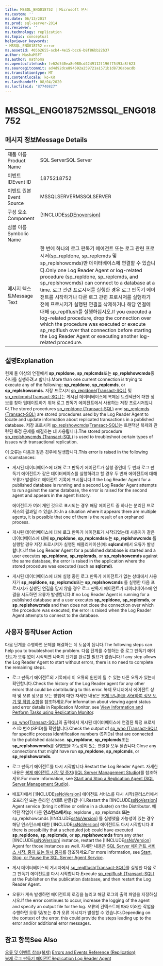 ```yaml
---
title: MSSQL_ENG018752 | Microsoft 문서
ms.custom: ''
ms.date: 06/13/2017
ms.prod: sql-server-2014
ms.reviewer: ''
ms.technology: replication
ms.topic: conceptual
helpviewer_keywords:
- MSSQL_ENG018752 error
ms.assetid: 405b2655-acb4-4e15-bcc6-b8f86bb22b37
author: MashaMSFT
ms.author: mathoma
ms.openlocfilehash: fe62d540ea8e988cd4249112f196f75493a8f623
ms.sourcegitcommit: ad4d92dce894592a259721a1571b1d8736abacdb
ms.translationtype: MT
ms.contentlocale: ko-KR
ms.lasthandoff: 08/04/2020
ms.locfileid: "87740827"
---
```

# <a name="mssql_eng018752"></a><span data-ttu-id="6ed94-102">MSSQL_ENG018752</span><span class="sxs-lookup"><span data-stu-id="6ed94-102">MSSQL_ENG018752</span></span>
    
## <a name="message-details"></a><span data-ttu-id="6ed94-103">메시지 정보</span><span class="sxs-lookup"><span data-stu-id="6ed94-103">Message Details</span></span>  
  
|||  
|-|-|  
|<span data-ttu-id="6ed94-104">제품 이름</span><span class="sxs-lookup"><span data-stu-id="6ed94-104">Product Name</span></span>|<span data-ttu-id="6ed94-105">SQL Server</span><span class="sxs-lookup"><span data-stu-id="6ed94-105">SQL Server</span></span>|  
|<span data-ttu-id="6ed94-106">이벤트 ID</span><span class="sxs-lookup"><span data-stu-id="6ed94-106">Event ID</span></span>|<span data-ttu-id="6ed94-107">18752</span><span class="sxs-lookup"><span data-stu-id="6ed94-107">18752</span></span>|  
|<span data-ttu-id="6ed94-108">이벤트 원본</span><span class="sxs-lookup"><span data-stu-id="6ed94-108">Event Source</span></span>|<span data-ttu-id="6ed94-109">MSSQLSERVER</span><span class="sxs-lookup"><span data-stu-id="6ed94-109">MSSQLSERVER</span></span>|  
|<span data-ttu-id="6ed94-110">구성 요소</span><span class="sxs-lookup"><span data-stu-id="6ed94-110">Component</span></span>|[!INCLUDE[ssDEnoversion](../../includes/ssdenoversion-md.md)]|  
|<span data-ttu-id="6ed94-111">심볼 이름</span><span class="sxs-lookup"><span data-stu-id="6ed94-111">Symbolic Name</span></span>||  
|<span data-ttu-id="6ed94-112">메시지 텍스트</span><span class="sxs-lookup"><span data-stu-id="6ed94-112">Message Text</span></span>|<span data-ttu-id="6ed94-113">한 번에 하나의 로그 판독기 에이전트 또는 로그 관련 프로시저(sp_repldone, sp_replcmds 및 sp_replshowcmds)만 데이터베이스에 연결할 수 있습니다.</span><span class="sxs-lookup"><span data-stu-id="6ed94-113">Only one Log Reader Agent or log-related procedure (sp_repldone, sp_replcmds, and sp_replshowcmds) can connect to a database at a time.</span></span> <span data-ttu-id="6ed94-114">로그 관련 프로시저를 실행한 경우 로그 판독기 에이전트를 시작하거나 다른 로그 관련 프로시저를 실행하기 전에 프로시저가 실행된 연결을 삭제하거나 해당 연결에 대해 sp_replflush를 실행하십시오.</span><span class="sxs-lookup"><span data-stu-id="6ed94-114">If you executed a log-related procedure, drop the connection over which the procedure was executed or execute sp_replflush over that connection before starting the Log Reader Agent or executing another log-related procedure.</span></span>|  
  
## <a name="explanation"></a><span data-ttu-id="6ed94-115">설명</span><span class="sxs-lookup"><span data-stu-id="6ed94-115">Explanation</span></span>  
 <span data-ttu-id="6ed94-116">현재 둘 이상의 연결에서 **sp_repldone**, **sp_replcmds**또는 **sp_replshowcmds**중 하나를 실행하려고 합니다.</span><span class="sxs-lookup"><span data-stu-id="6ed94-116">More than one current connection is trying to execute any of the following: **sp_repldone**, **sp_replcmds**, or **sp_replshowcmds**.</span></span> <span data-ttu-id="6ed94-117">저장 프로시저 [sp_repldone&#40;Transact-SQL&#41;](/sql/relational-databases/system-stored-procedures/sp-repldone-transact-sql) 및 [sp_replcmds&#40;Transact-SQL&#41;](/sql/relational-databases/system-stored-procedures/sp-replcmds-transact-sql)는 게시된 데이터베이스에 복제된 트랜잭션에 대한 정보를 찾아 업데이트하기 위해 로그 판독기 에이전트에서 사용하는 저장 프로시저입니다.</span><span class="sxs-lookup"><span data-stu-id="6ed94-117">The stored procedures [sp_repldone &#40;Transact-SQL&#41;](/sql/relational-databases/system-stored-procedures/sp-repldone-transact-sql) and [sp_replcmds &#40;Transact-SQL&#41;](/sql/relational-databases/system-stored-procedures/sp-replcmds-transact-sql) are stored procedures used by the Log Reader Agent to locate and update information about replicated transactions in a published database.</span></span> <span data-ttu-id="6ed94-118">저장 프로시저 [sp_replshowcmds&#40;Transact-SQL&#41;](/sql/relational-databases/system-stored-procedures/sp-replshowcmds-transact-sql)는 트랜잭션 복제와 관련된 특정 문제를 해결하는 데 사용됩니다.</span><span class="sxs-lookup"><span data-stu-id="6ed94-118">The stored procedure [sp_replshowcmds &#40;Transact-SQL&#41;](/sql/relational-databases/system-stored-procedures/sp-replshowcmds-transact-sql) is used to troubleshoot certain types of issues with transactional replication.</span></span>  
  
 <span data-ttu-id="6ed94-119">이 오류는 다음과 같은 경우에 발생합니다.</span><span class="sxs-lookup"><span data-stu-id="6ed94-119">This error is raised in the following circumstances:</span></span>  
  
-   <span data-ttu-id="6ed94-120">게시된 데이터베이스에 대해 로그 판독기 에이전트가 실행 중인데 두 번째 로그 판독기 에이전트가 같은 데이터베이스를 실행하려고 할 경우 두 번째 에이전트에 대해 오류가 발생하고 에이전트 기록에 표시됩니다.</span><span class="sxs-lookup"><span data-stu-id="6ed94-120">If the Log Reader Agent for a published database is running and a second Log Reader Agent attempts to run against the same database, the error is raised for the second agent and appears in the agent history.</span></span>  
  
     <span data-ttu-id="6ed94-121">에이전트가 여러 개인 것으로 표시되는 경우 해당 에이전트 중 하나는 분리된 프로세스의 결과일 수 있습니다.</span><span class="sxs-lookup"><span data-stu-id="6ed94-121">In a situation where it appears there are multiple agents, it is possible that one of them is the result of an orphaned process.</span></span>  
  
-   <span data-ttu-id="6ed94-122">게시된 데이터베이스에 대해 로그 판독기 에이전트가 시작되었는데 사용자가 같은 데이터베이스에 대해 **sp_repldone**, **sp_replcmds**또는 **sp_replshowcmds** 를 실행할 경우 저장 프로시저가 실행된 애플리케이션(예: **sqlcmd**)에서 오류가 발생합니다.</span><span class="sxs-lookup"><span data-stu-id="6ed94-122">If the Log Reader Agent for a published database is started and a user executes **sp_repldone**, **sp_replcmds**, or **sp_replshowcmds** against the same database, the error is raised in the application where the stored procedure was executed (such as **sqlcmd**).</span></span>  
  
-   <span data-ttu-id="6ed94-123">게시된 데이터베이스에 대해 실행 중인 로그 판독기 에이전트가 없는 상태에서 사용자가 **sp_repldone**, **sp_replcmds**또는 **sp_replshowcmds** 를 실행한 다음 프로시저가 실행된 연결을 닫지 않을 경우 로그 판독기 에이전트가 데이터베이스에 연결을 시도하면 오류가 발생합니다.</span><span class="sxs-lookup"><span data-stu-id="6ed94-123">If no Log Reader Agent is running for a published database and a user executes **sp_repldone**, **sp_replcmds**, or **sp_replshowcmds** and then does not close the connection over which the procedure was executed, the error is raised when the Log Reader Agent attempts to connect to the database.</span></span>  
  
## <a name="user-action"></a><span data-ttu-id="6ed94-124">사용자 동작</span><span class="sxs-lookup"><span data-stu-id="6ed94-124">User Action</span></span>  
 <span data-ttu-id="6ed94-125">다음 단계를 수행하면 문제를 해결하는 데 도움이 됩니다.</span><span class="sxs-lookup"><span data-stu-id="6ed94-125">The following steps can help you to troubleshoot the problem.</span></span> <span data-ttu-id="6ed94-126">다음 단계를 수행하는 중 로그 판독기 에이전트가 오류 없이 시작되면 나머지 단계를 완료할 필요가 없습니다.</span><span class="sxs-lookup"><span data-stu-id="6ed94-126">If any step allows the Log Reader Agent to start without errors, there is no need to complete the remaining steps.</span></span>  
  
-   <span data-ttu-id="6ed94-127">로그 판독기 에이전트의 기록에서 이 오류의 원인이 될 수 있는 다른 오류가 있는지 확인합니다.</span><span class="sxs-lookup"><span data-stu-id="6ed94-127">Check the history of the Log Reader agent for any other errors that could be contributing to this error.</span></span> <span data-ttu-id="6ed94-128">복제 모니터에서 에이전트 상태 및 오류 정보를 보는 방법에 대한 자세한 내용은 [복제 모니터를 사용하여 정보 보기 및 작업 수행](monitor/view-information-and-perform-tasks-replication-monitor.md)을 참조하세요.</span><span class="sxs-lookup"><span data-stu-id="6ed94-128">For information about viewing agent status and error details in Replication Monitor, see [View Information and Perform Tasks using Replication Monitor](monitor/view-information-and-perform-tasks-replication-monitor.md).</span></span>  
  
-   <span data-ttu-id="6ed94-129">[sp_who&#40;Transact-SQL&#41;](/sql/relational-databases/system-stored-procedures/sp-who-transact-sql)의 출력에서 게시된 데이터베이스에 연결된 특정 프로세스 ID 번호(SPID)를 확인합니다.</span><span class="sxs-lookup"><span data-stu-id="6ed94-129">Check the output of [sp_who &#40;Transact-SQL&#41;](/sql/relational-databases/system-stored-procedures/sp-who-transact-sql) for specific process identification numbers (SPIDs) that are connected to the published database.</span></span> <span data-ttu-id="6ed94-130">**sp_repldone**, **sp_replcmds**또는 **sp_replshowcmds**를 실행했을 가능성이 있는 연결을 모두 닫습니다.</span><span class="sxs-lookup"><span data-stu-id="6ed94-130">Close any connections that might have run **sp_repldone**, **sp_replcmds**, or **sp_replshowcmds**.</span></span>  
  
-   <span data-ttu-id="6ed94-131">로그 판독기 에이전트를 다시 시작합니다.</span><span class="sxs-lookup"><span data-stu-id="6ed94-131">Restart the Log Reader Agent.</span></span> <span data-ttu-id="6ed94-132">자세한 내용은 [복제 에이전트 시작 및 중지&#40;SQL Server Management Studio&#41;](agents/start-and-stop-a-replication-agent-sql-server-management-studio.md)를 참조하세요.</span><span class="sxs-lookup"><span data-stu-id="6ed94-132">For more information, see [Start and Stop a Replication Agent &#40;SQL Server Management Studio&#41;](agents/start-and-stop-a-replication-agent-sql-server-management-studio.md).</span></span>  
  
-   <span data-ttu-id="6ed94-133">배포자에서 [!INCLUDE[ssNoVersion](../../includes/ssnoversion-md.md)] 에이전트 서비스를 다시 시작(클러스터에서 오프라인 또는 온라인 상태로 만듦)합니다.</span><span class="sxs-lookup"><span data-stu-id="6ed94-133">Restart the [!INCLUDE[ssNoVersion](../../includes/ssnoversion-md.md)] Agent service (bring it offline or online in a cluster) on the Distributor.</span></span> <span data-ttu-id="6ed94-134">예약된 작업이 다른 **인스턴스에서**sp_repldone **,** sp_replcmds **또는** sp_replshowcmds [!INCLUDE[ssNoVersion](../../includes/ssnoversion-md.md)] 를 실행했을 가능성이 있는 경우 해당 인스턴스에 대한 [!INCLUDE[ssNoVersion](../../includes/ssnoversion-md.md)] 에이전트도 다시 시작합니다.</span><span class="sxs-lookup"><span data-stu-id="6ed94-134">If there is possibility that a scheduled job could have executed **sp_repldone**, **sp_replcmds**, or **sp_replshowcmds** from any other [!INCLUDE[ssNoVersion](../../includes/ssnoversion-md.md)] instance, restart the [!INCLUDE[ssNoVersion](../../includes/ssnoversion-md.md)] Agent for those instances as well.</span></span> <span data-ttu-id="6ed94-135">자세한 내용은 [SQL Server 에이전트 서비스 시작, 중지 또는 일시 중지](../../ssms/agent/start-stop-or-pause-the-sql-server-agent-service.md)를 참조하세요.</span><span class="sxs-lookup"><span data-stu-id="6ed94-135">For more information, see [Start, Stop, or Pause the SQL Server Agent Service](../../ssms/agent/start-stop-or-pause-the-sql-server-agent-service.md).</span></span>  
  
-   <span data-ttu-id="6ed94-136">게시 데이터베이스의 게시자에서 [sp_replflush&#40;Transact-SQL&#41;](/sql/relational-databases/system-stored-procedures/sp-replflush-transact-sql)를 실행한 다음 로그 판독기 에이전트를 다시 시작합니다.</span><span class="sxs-lookup"><span data-stu-id="6ed94-136">Execute [sp_replflush &#40;Transact-SQL&#41;](/sql/relational-databases/system-stored-procedures/sp-replflush-transact-sql) at the Publisher on the publication database, and then restart the Log Reader Agent.</span></span>  
  
-   <span data-ttu-id="6ed94-137">오류가 계속 발생하면 에이전트의 로깅을 늘리고 해당 로그의 출력 파일을 지정하십시오.</span><span class="sxs-lookup"><span data-stu-id="6ed94-137">If the error continues to occur, increase the logging of the agent and specify an output file for the log.</span></span> <span data-ttu-id="6ed94-138">오류의 컨텍스트에 따라 이러한 작업을 수행하면 오류 및/또는 추가 오류 메시지가 발생할 수 있습니다.</span><span class="sxs-lookup"><span data-stu-id="6ed94-138">Depending on the context of the error, this could provide the steps leading up to the error and/or additional error messages.</span></span>  
  
## <a name="see-also"></a><span data-ttu-id="6ed94-139">참고 항목</span><span class="sxs-lookup"><span data-stu-id="6ed94-139">See Also</span></span>  
 <span data-ttu-id="6ed94-140">[오류 및 이벤트 참조&#40;복제&#41;](errors-and-events-reference-replication.md) </span><span class="sxs-lookup"><span data-stu-id="6ed94-140">[Errors and Events Reference &#40;Replication&#41;](errors-and-events-reference-replication.md) </span></span>  
 [<span data-ttu-id="6ed94-141">복제 로그 판독기 에이전트</span><span class="sxs-lookup"><span data-stu-id="6ed94-141">Replication Log Reader Agent</span></span>](agents/replication-log-reader-agent.md)  
  
  
